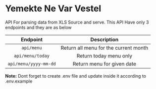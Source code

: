 # Yemekte Ne Var Vestel

API For parsing data from XLS Source and serve.
This API Have only 3 endpoints and they are as below

|Endpoint|Description|
|:-------:|:---------:|
|`api/menu`|Return all menu for the current month|
|`api/menu/today`|Return today menu only|
|`api/menu/yyyy-mm-dd`|Return menu for given date|


**Note:** Dont forget to create .env file and update inside it according to .env.example
